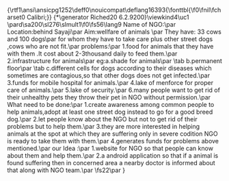 {\rtf1\ansi\ansicpg1252\deff0\nouicompat\deflang16393{\fonttbl{\f0\fnil\fcharset0 Calibri;}}
{\*\generator Riched20 6.2.9200}\viewkind4\uc1 
\pard\sa200\sl276\slmult1\f0\fs56\lang9 Name of NGO:\par
Location:behind Sayaji\par
Aim:wellfare of animals \par
They have: 33 cows and 100 dogs\par
for whom they have to take care plus other street dogs ,cows who are not fit.\par
problems:\par
1.food for animals that they have with them .It cost about 2-3thousand daily to feed them.\par
2.infrastructure for animals\par
eg:a.shade for animals\par
\tab b.permanent floor\par
\tab c.different cells for dogs according to their diseases which sometimes are contagious,so that other dogs does not get infected.\par
3.funds for mobile hospital for animals.\par
4.lake of menforce for proper care of animals.\par
5.lake of security.\par
6.many people want to get rid of their unhealthy pets they throw their pet in  NGO without permission.\par
What need to be done:\par
1.create awareness among common people to help animals,adopt at least one street dog instead to go for a good breed dog.\par
2.let people know about the NGO but not to get rid of their problems but to help them.\par
3.they  are more interested in helping animals at the spot at which they are suffering only in severe codition NGO is ready to take them with them.\par
4.generates funds for problems above mentioned.\par
our Idea :\par
1.website for NGO so that people can know about them and help them.\par
2.a android application so that if a animal is found suffering then in concerned area  a nearby doctor is informed about that along with NGO team.\par
  \fs22\par
}
 